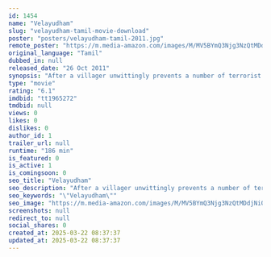 ```yaml
---
id: 1454
name: "Velayudham"
slug: "velayudham-tamil-movie-download"
poster: "posters/velayudham-tamil-2011.jpg"
remote_poster: "https://m.media-amazon.com/images/M/MV5BYmQ3Njg3NzQtMDdjNi00Mzc2LTg1ZTAtOGE1MzM5ZTc1ZGUwXkEyXkFqcGc@._V1_SX300.jpg"
original_language: "Tamil"
dubbed_in: null
released_date: "26 Oct 2011"
synopsis: "After a villager unwittingly prevents a number of terrorist attacks in Chennai, a young journalist identifies and persuades him to take on the disguise of a superhero to fight terrorism and corruption."
type: "movie"
rating: "6.1"
imdbid: "tt1965272"
tmdbid: null
views: 0
likes: 0
dislikes: 0
author_id: 1
trailer_url: null
runtime: "186 min"
is_featured: 0
is_active: 1
is_comingsoon: 0
seo_title: "Velayudham"
seo_description: "After a villager unwittingly prevents a number of terrorist attacks in Chennai, a young journalist identifies and persuades him to take on the disguise of a superhero to fight terrorism and corruption."
seo_keywords: "\"Velayudham\""
seo_image: "https://m.media-amazon.com/images/M/MV5BYmQ3Njg3NzQtMDdjNi00Mzc2LTg1ZTAtOGE1MzM5ZTc1ZGUwXkEyXkFqcGc@._V1_SX300.jpg"
screenshots: null
redirect_to: null
social_shares: 0
created_at: 2025-03-22 08:37:37
updated_at: 2025-03-22 08:37:37
---
```


